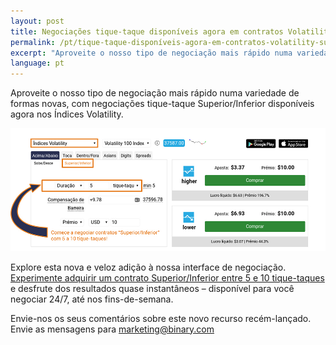 ```yaml
---
layout: post
title: Negociações tique-taque disponíveis agora em contratos Volatility Superior/Inferior
permalink: /pt/tique-taque-disponíveis-agora-em-contratos-volatility-superior-inferior-2016/
excerpt: "Aproveite o nosso tipo de negociação mais rápido numa variedade de formas novas, com negociações tique-taque Superior/Inferior disponíveis agora nos Índices Volatility..."
language: pt
---
```

Aproveite o nosso tipo de negociação mais rápido numa variedade de formas novas, com negociações tique-taque Superior/Inferior disponíveis agora nos Índices Volatility.

<a href="https://www.binary.com/pt/trading.html?currency=USD&market=volidx&duration_amount=5&duration_units=t&amount=10&amount_type=payout&expiry_type=duration&underlying=R_100&formname=higherlower&barrier" target="_blank"><img src="/images/pt-19-sep.jpg" alt="Binary.com"></a>

Explore esta nova e veloz adição à nossa interface de negociação. <a href="https://www.binary.com/pt/trading.html?currency=USD&market=volidx&duration_amount=5&duration_units=t&amount=10&amount_type=payout&expiry_type=duration&underlying=R_100&formname=higherlower&barrier" target="_blank">Experimente adquirir um contrato Superior/Inferior entre 5 e 10 tique-taques</a> e desfrute dos resultados quase instantâneos – disponível para você negociar 24/7, até nos fins-de-semana.

Envie-nos os seus comentários sobre este novo recurso recém-lançado. Envie as mensagens para marketing@binary.com